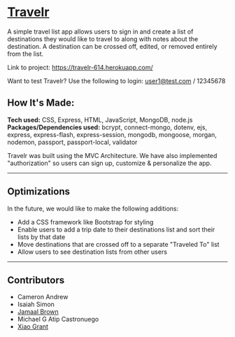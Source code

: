 # [Travelr](https://travelr-614.herokuapp.com/)
A simple travel list app allows users to sign in and create a list of destinations they would like to travel to along with notes about the destination. A destination can be crossed off, edited, or removed entirely from the list.

Link to project: <https://travelr-614.herokuapp.com/>

Want to test Travelr? Use the following to login: user1@test.com / 12345678

## How It's Made:
**Tech used:** CSS, Express, HTML, JavaScript, MongoDB, node.js
**Packages/Dependencies used:** bcrypt, connect-mongo, dotenv, ejs, express, express-flash, express-session, mongodb, mongoose, morgan, nodemon, passport, passport-local, validator

Travelr was built using the MVC Architecture. We have also implemented "authorization" so users can sign up, customize & personalize the app.

---

## Optimizations

In the future, we would like to make the following additions:
- Add a CSS framework like Bootstrap for styling
- Enable users to add a trip date to their destinations list and sort their lists by that date
- Move destinations that are crossed off to a separate "Traveled To" list
- Allow users to see destination lists from other users

---

## Contributors
- Cameron Andrew
- Isaiah Simon
- [Jamaal Brown](https://github.com/Jamaalwbrown)
- Michael G Atip Castronuego
- [Xiao Grant](https://github.com/XiaoLGrant)

